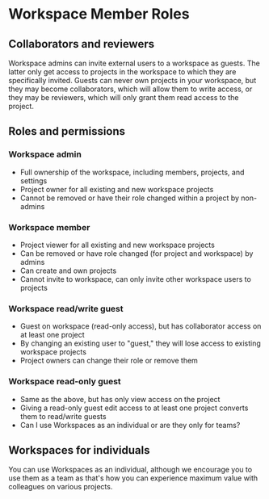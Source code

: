 
# Workspace Member Roles

## Collaborators and reviewers

Workspace admins can invite external users to a workspace as guests. The latter only get access to projects in the workspace to which they are specifically invited. Guests can never own projects in your workspace, but they may become collaborators, which will allow them to write access, or they may be reviewers, which will only grant them read access to the project.

## Roles and permissions

### Workspace admin

- Full ownership of the workspace, including members, projects, and settings
- Project owner for all existing and new workspace projects
- Cannot be removed or have their role changed within a project by non-admins

### Workspace member

- Project viewer for all existing and new workspace projects
- Can be removed or have role changed (for project and workspace) by admins
- Can create and own projects
- Cannot invite to workspace, can only invite other workspace users to projects

### Workspace read/write guest

- Guest on workspace (read-only access), but has collaborator access on at least one project
- By changing an existing user to "guest," they will lose access to existing workspace projects
- Project owners can change their role or remove them

### Workspace read-only guest

- Same as the above, but has only view access on the project
- Giving a read-only guest edit access to at least one project converts them to read/write guests
- Can I use Workspaces as an individual or are they only for teams?

## Workspaces for individuals

You can use Workspaces as an individual, although we encourage you to use them as a team as that's how you can experience maximum value with colleagues on various projects.
